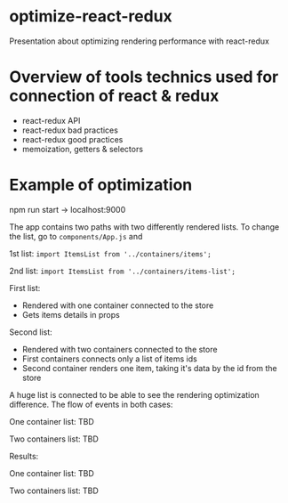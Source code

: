 # optimize-react-redux
Presentation about optimizing rendering performance with react-redux

# Overview of tools technics used for connection of react & redux
* react-redux API
* react-redux bad practices
* react-redux good practices
* memoization, getters & selectors

# Example of optimization
npm run start -> localhost:9000

The app contains two paths with two differently rendered lists.
To change the list, go to `components/App.js` and

1st list: `import ItemsList from '../containers/items';`

2nd list: `import ItemsList from '../containers/items-list';`


First list: 
* Rendered with one container connected to the store
* Gets items details in props

Second list: 
* Rendered with two containers connected to the store
* First containers connects only a list of items ids
* Second container renders one item, taking it's data by the id from the store

A huge list is connected to be able to see the rendering optimization difference.
The flow of events in both cases:

One container list: TBD

Two containers list: TBD

Results: 

One container list: TBD

Two containers list: TBD

